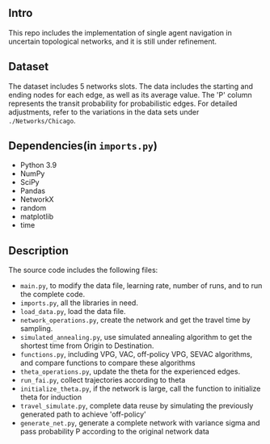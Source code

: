 ## Intro
This repo includes the implementation of single agent navigation in uncertain topological networks, and it is still under refinement.

## Dataset
The dataset includes 5 networks slots. The data includes the starting and ending nodes for each edge, as well as its average value. The 'P' column represents the transit probability for probabilistic edges. For detailed adjustments, refer to the variations in the data sets under `./Networks/Chicago`.

## Dependencies(in `imports.py`)
- Python 3.9
- NumPy
- SciPy
- Pandas
- NetworkX
- random
- matplotlib
- time

## Description
The source code includes the following files:
- `main.py`, to modify the data file, learning rate, number of runs, and to run the complete code.
- `imports.py`, all the libraries in need.
- `load_data.py`, load the data file.
- `network_operations.py`, create the network and get the travel time by sampling.
- `simulated_annealing.py`, use simulated annealing algorithm to get the shortest time from Origin to Destination.
- `functions.py`, including VPG, VAC, off-policy VPG, SEVAC algorithms, and compare functions to compare these algorithms
- `theta_operations.py`, update the theta for the experienced edges.
- `run_fai.py`, collect trajectories according to theta
- `initialize_theta.py`, if the network is large, call the function to initialize theta for induction
- `travel_simulate.py`, complete data reuse by simulating the previously generated path to achieve 'off-policy'
- `generate_net.py`, generate a complete network with variance sigma and pass probability P according to the original network data